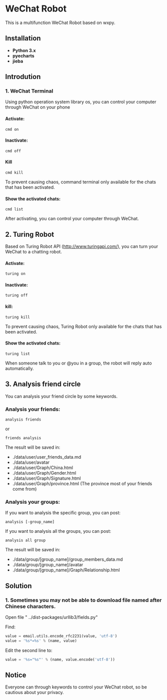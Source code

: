 # WeChat Robot

This is a multifunction WeChat Robot based on wxpy. 

## Installation

* **Python 3.x**
* **pyecharts**
* **jieba**

## Introdution

### 1. WeChat Terminal

Using python operation system library os, you can control your computer through WeChat on your phone

#### Activate: 

```
cmd on
```

#### Inactivate:

```
cmd off
```

#### Kill

```
cmd kill
```

To prevent causing chaos, command terminal only available for the chats that has been activated.

#### Show the activated chats:

```
cmd list
```

After activating, you can control your computer through WeChat.

## 2. Turing Robot

Based on Turing Robot API (http://www.turingapi.com/), you can turn your WeChat to a chatting robot.

#### Activate: 

```
turing on
```

#### Inactivate:

```
turing off
```

#### kill:

```
turing kill
```

To prevent causing chaos, Turing Robot only available for the chats that has been activated.

#### Show the activated chats:

```
turing list
```

When someone talk to you or @you in a group, the robot will reply auto automatically.

## 3. Analysis friend circle

You can analysis your friend circle by some keywords.

### Analysis your friends:

```
analysis friends
```

or

```
friends analysis
```

The result will be saved in:

* ./data/user/user_friends_data.md
* ./data/user/avatar
* ./data/user/Graph/China.html
* ./data/user/Graph/Gender.html
* ./data/user/Graph/Signature.html
* ./data/user/Graph/province.html (The province most of your friends come from)

### Analysis your groups:

If you want to analysis the specific group, you can post:

```
analysis [-group_name]
```

If you want to analysis all the groups, you can post:

```
analysis all group
```

The result will be saved in:

- ./data/group/[group_name]/group_members_data.md
- ./data/group/[group_name]/avatar
- ./data/group/[group_name]/Graph/Relationship.html



## Solution

### 1.  Sometimes you may not be able to download file named after  Chinese characters. 

Open file " ../dist-packages/urllib3/fields.py"

Find: 

```python
value = email.utils.encode_rfc2231(value, 'utf-8')
value = '%s*=%s' % (name, value)
```

Edit the second line to:

```python
value = '%s="%s"' % (name, value.encode('utf-8'))
```

## Notice

Everyone can through keywords to control your WeChat robot, so be cautious about your privacy.
